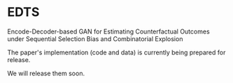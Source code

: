 # EDTS
Encode-Decoder-based GAN for Estimating Counterfactual Outcomes under Sequential Selection Bias and Combinatorial Explosion


The paper's implementation (code and data) is currently being prepared for release.

We will release them soon.
